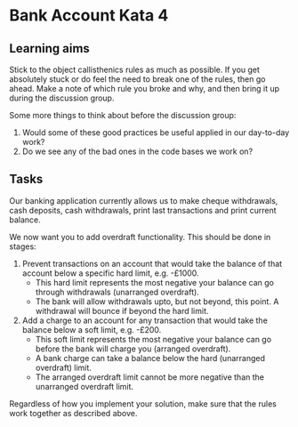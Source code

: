 # Bank Account Kata 4

## Learning aims

Stick to the object callisthenics rules as much as possible. If you get absolutely stuck or do feel the need to break one of the rules, then go ahead. Make a note of which rule you broke and why, and then bring it up during the discussion group.

Some more things to think about before the discussion group:

1. Would some of these good practices be useful applied in our day-to-day work?
2. Do we see any of the bad ones in the code bases we work on?

## Tasks

Our banking application currently allows us to make cheque withdrawals, cash deposits, cash withdrawals, print last transactions and print current balance. 

We now want you to add overdraft functionality. This should be done in stages:

1. Prevent transactions on an account that would take the balance of that account below a specific hard limit, e.g. -£1000.
   * This hard limit represents the most negative your balance can go through withdrawals (unarranged overdraft).
   * The bank will allow withdrawals upto, but not beyond, this point. A withdrawal will bounce if beyond the hard limit.
2. Add a charge to an account for any transaction that would take the balance below a soft limit, e.g. -£200.
   * This soft limit represents the most negative your balance can go before the bank will charge you (arranged overdraft).
   * A bank charge can take a balance below the hard (unarranged overdraft) limit.
   * The arranged overdraft limit cannot be more negative than the unarranged overdraft limit.
   
Regardless of how you implement your solution, make sure that the rules work together as described above.
   